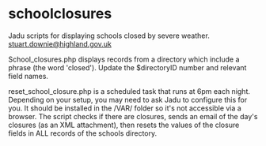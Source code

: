 # schoolclosures
Jadu scripts for displaying schools closed by severe weather. stuart.downie@highland.gov.uk

School_closures.php displays records from a directory which include a phrase (the word 'closed'). 
Update the $directoryID number and relevant field names.

reset_school_closure.php is a scheduled task that runs at 6pm each night. Depending on your setup, you may need to ask
Jadu to configure this for you. It should be installed in the /VAR/ folder so it's not accessible via a browser.
The script checks if there are closures, sends an email of the day's closures (as an XML attachment), 
then resets the values of the closure fields in ALL records of the schools directory.
